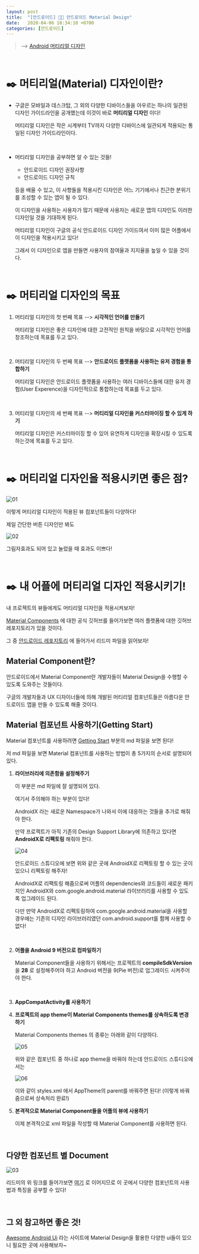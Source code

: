```yaml
---
layout: post
title:  "[안드로이드] 👩‍🎨 안드로이드 Material Design"
date:   2020-04-06 18:34:10 +0700
categories: [안드로이드]
---
```



> --> [Android 머티리얼 디자인](https://material.io/design/introduction/#principles)

<br>


# ✒️ 머티리얼(Material) 디자인이란?


-  구글은 모바일과 데스크탑, 그 외의 다양한 디바이스들을 아우르는 하나의 일관된 디자인 가이드라인을 공개했는데 이것이 바로 __머티리얼 디자인__ 이다!

	머티리얼 디자인은 작은 시계부터 TV까지 다양한 디바이스에 일관되게 적용되는 통일된 디자인 가이드라인이다.

	<br>

- 머티리얼 디자인을 공부하면 알 수 있는 것들!

	- 안드로이드 디자인 권장사항
	- 안드로이드 디자인 규칙
	
	등을 배울 수 있고, 이 사항들을 적용시킨 디자인은 어느 기기에서나 친근한 분위기를 조성할 수 있는 앱이 될 수 있다.

	이 디자인을 사용하는 사용자가 많기 때문에 사용자는 새로운 앱의 디자인도 이러한 디자인일 것을 기대하게 된다.

	머티리얼 디자인이 구글의 공식 안드로이드 디자인 가이드여서 이미 많은 어플에서 이 디자인을 적용시키고 있다!
	
	그래서 이 디자인으로 앱을 만들면 사용자의 참여율과 지지율을 높일 수 있을 것이다.

	<br>

# ✒️ 머티리얼 디자인의 목표

1. 머티리얼 디자인의 첫 번째 목표 --> __시각적인 언어를 만들기__

	머티리얼 디자인은 좋은 디자인에 대한 고전적인 원칙을 바탕으로 시각적인 언어를 창조하는데 목표를 두고 있다.

	<br>

2. 머티리얼 디자인의 두 번째 목표 --> __안드로이드 플랫폼을 사용하는 유저 경험을 통합하기__

	머티리얼 디자인은 안드로이드 플랫폼을 사용하는 여러 디바이스들에 대한 유저 경험(User Experence)을 디자인적으로 통합하는데 목표를 두고 있다.

	<br>

3. 머티리얼 디자인의 세 번째 목표 --> __머티리얼 디자인을 커스터마이징 할 수 있게 하기__

	머티리얼 디자인은 커스터마이징 할 수 있어 유연하게 디자인을 확장시킬 수 있도록 하는것에 목표를 두고 있다.

	<br>

# ✒️ 머티리얼 디자인을 적용시키면 좋은 점?

![01](https://user-images.githubusercontent.com/31889335/78636198-d170e400-78e2-11ea-9ef8-734e41088dff.PNG)

이렇게 머티리얼 디자인이 적용된 뷰 컴포넌트들이 다양하다!

제일 간단한 버튼 디자인만 봐도 

![02](https://user-images.githubusercontent.com/31889335/78636258-f06f7600-78e2-11ea-8625-a8f806eb2f2e.PNG)

그림자효과도 되어 있고 눌렀을 때 효과도 이쁘다!

<br>

# ✒️ 내 어플에 머티리얼 디자인 적용시키기!

내 프로젝트의 뷰들에게도 머티리얼 디자인을 적용시켜보자!

[Material Components](https://github.com/material-components/) 에 대한 공식 깃허브를 들어가보면 여러 플랫폼에 대한 깃허브 레포지토리가 있을 것이다.

그 중 [안드로이드 레포지토리](https://github.com/material-components/material-components-android) 에 들어가서 리드미 파일을 읽어보자!

## Material Component란?

안드로이드에서 Material Component란 개발자들이 Material Design을 수행할 수 있도록 도와주는 것들이다.

구글의 개발자들과 UX 디자이너들에 의해 개발된 머티리얼 컴포넌트들은 아름다운 안드로이드 앱을 만들 수 있도록 해줄 것이다.

## Material 컴포넌트 사용하기(Getting Start)

Material 컴포넌트를 사용하려면 [Getting Start](https://github.com/material-components/material-components-android/blob/master/docs/getting-started.md) 부분의 md 파일을 보면 된다!

저 md 파일을 보면 Material 컴포넌트를 사용하는 방법이 총 5가지의 순서로 설명되어 있다.

1. __라이브러리에 의존함을 설정해주기__

	이 부분은 md 파일에 잘 설명되어 있다.

	여기서 주의해야 하는 부분이 있다!

	AndroidX 라는 새로운 Namespace가 나와서 이에 대응하는 것들을 추가로 해줘야 한다.

	만약 프로젝트가 아직 기존의 Design Support Library에 의존하고 있다면 __AndroidX로 리펙토링__ 해줘야 한다. 

	![04](https://user-images.githubusercontent.com/31889335/78637795-11859600-78e6-11ea-850c-b2272497f919.PNG)

	안드로이드 스튜디오에 보면 위와 같은 곳에 AndroidX로 리펙토링 할 수 있는 곳이 있으니 리펙토링 해주자!

	AndroidX로 리팩토링 해줌으로써 어플의 dependencies와 코드들이 새로운 패키지인 AndroidX와 com.google.android.material 라이브러리를 사용할 수 있도록 업그레이드 된다.

	다만 만약 AndroidX로 리펙토링하여 com.google.android.material을 사용할 경우에는 기존의 디자인 라이브러리였던 com.android.support를 함께 사용할 수 없다!

	<br>

2. __어플을 Android 9 버전으로 컴파일하기__

	Material Component들을 사용하기 위해서는 프로젝트의 __compileSdkVersion__ 을 __28__ 로 설정해주어야 하고 Android 버전을 9(Pie 버전)로 업그레이드 시켜주어야 한다.

	<br>

3. __AppCompatActivity를 사용하기__

4. __프로젝트의 app theme이 Material Components themes를 상속하도록 변경하기__

	Material Components themes 의 종류는 아래와 같이 다양하다.

	![05](https://user-images.githubusercontent.com/31889335/78638523-6249be80-78e7-11ea-93ba-c8b55f94c692.PNG)

	위와 같은 컴포넌트 중 하나로 app theme을 바꿔야 하는데 안드로이드 스튜디오에서는

	![06](https://user-images.githubusercontent.com/31889335/78638681-a63cc380-78e7-11ea-9cba-5198b69753d5.PNG)

	이와 같이 styles.xml 에서 AppTheme의 parent를 바꿔주면 된다! (이렇게 바꿔줌으로써 상속처리 완료!)

5. __본격적으로 Material Component들을 어플의 뷰에 사용하기__

	이제 본격적으로 xml 파일을 작성할 때 Material Component를 사용하면 된다.

	<br>

## 다양한 컴포넌트 별 Document

![03](https://user-images.githubusercontent.com/31889335/78636910-42fd6200-78e4-11ea-95d3-a02af89ead7e.PNG)

리드미의 위 링크를 들어가보면 [여기](https://material.io/components/) 로 이어지므로 이 곳에서 다양한 컴포넌트의 사용법과 특징을 공부할 수 있다!

<br>

## 그 외 참고하면 좋은 것!

[Awesome Android Ui](https://github.com/wasabeef/awesome-android-ui) 라는 사이트에 Material Design을 활용한 다양한 ui들이 있으니 필요한 곳에 사용해보자~


	
